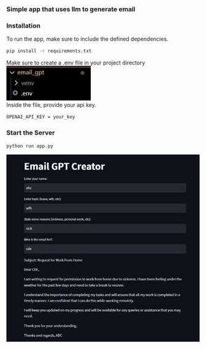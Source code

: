 ### Simple app that uses llm to generate email

### Installation

To run the app, make sure to include the defined dependencies.
```bash
pip install -r requirements.txt
```

Make sure to create a .env file in your project directory<br>
<img src = "./folder_structure.png">
<br>Inside the file, provide your api key.
```bash
OPENAI_API_KEY = your_key
```
### Start the Server
```bash
python run app.py
```
<img src = "./app.png">
